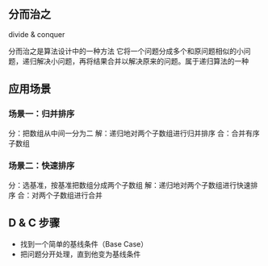## 分而治之 

divide & conquer

分而治之是算法设计中的一种方法
它将一个问题分成多个和原问题相似的小问题，递归解决小问题，再将结果合并以解决原来的问题。属于递归算法的一种

## 应用场景

### 场景一：归并排序

分：把数组从中间一分为二
解：递归地对两个子数组进行归并排序
合：合并有序子数组

### 场景二：快速排序

分：选基准，按基准把数组分成两个子数组
解：递归地对两个子数组进行快速排序
合：对两个子数组进行合并

## D & C 步骤

* 找到一个简单的基线条件（Base Case）
* 把问题分开处理，直到他变为基线条件
